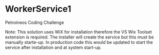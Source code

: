 # WorkerService1
 Petroineos Coding Challenge

Note: This solution uses WiX for installation therefore the VS Wix Toolset extension is required. The installer will create the service but this must be manually starte-up. In production code this would be updated to start the service after installation and at system start-up.
